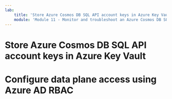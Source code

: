 ```yaml
---
lab:
    title: 'Store Azure Cosmos DB SQL API account keys in Azure Key Vault and Configure data plane access using Azure AD RBAC'
    module: 'Module 11 - Monitor and troubleshoot an Azure Cosmos DB SQL API solution'
---
```


# Store Azure Cosmos DB SQL API account keys in Azure Key Vault

# Configure data plane access using Azure AD RBAC
